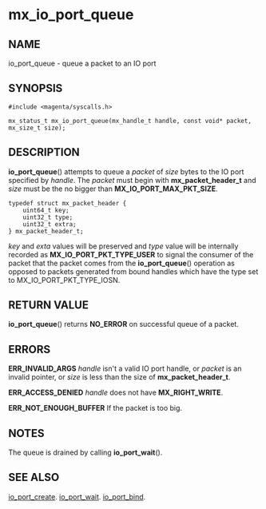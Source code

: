 # mx_io_port_queue

## NAME

io_port_queue - queue a packet to an IO port

## SYNOPSIS

```
#include <magenta/syscalls.h>

mx_status_t mx_io_port_queue(mx_handle_t handle, const void* packet, mx_size_t size);

```

## DESCRIPTION

**io_port_queue**() attempts to queue a *packet* of *size*
bytes to the IO port specified by *handle*. The *packet* must begin
with **mx_packet_header_t** and *size* must be the no bigger than
**MX_IO_PORT_MAX_PKT_SIZE**.

```
typedef struct mx_packet_header {
    uint64_t key;
    uint32_t type;
    uint32_t extra;
} mx_packet_header_t;

```
*key* and *exta* values will be preserved and *type* value will be
internally recorded as **MX_IO_PORT_PKT_TYPE_USER** to signal the
consumer of the packet that the packet comes from the **io_port_queue**()
operation as opposed to packets generated from bound handles which
have the type set to MX_IO_PORT_PKT_TYPE_IOSN.

## RETURN VALUE

**io_port_queue**() returns **NO_ERROR** on successful queue of a packet.

## ERRORS

**ERR_INVALID_ARGS**  *handle* isn't a valid IO port handle, or
*packet* is an invalid pointer, or *size* is less than the size
of **mx_packet_header_t**.

**ERR_ACCESS_DENIED**  *handle* does not have **MX_RIGHT_WRITE**.

**ERR_NOT_ENOUGH_BUFFER**  If the packet is too big.

## NOTES

The queue is drained by calling **io_port_wait**().


## SEE ALSO

[io_port_create](io_port_create.md).
[io_port_wait](io_port_wait.md).
[io_port_bind](io_port_bind.md).

